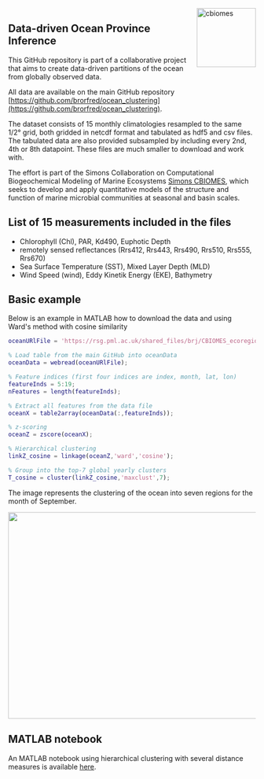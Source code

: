 <img src="https://i.imgur.com/39RTmsl.png" alt="cbiomes" height="120" align="right"/>

## Data-driven Ocean Province Inference

This GitHub repository is part of a collaborative project that aims to create data-driven partitions 
of the ocean from globally observed data. 

All data are available on the main GitHub repository [https://github.com/brorfred/ocean_clustering](https://github.com/brorfred/ocean_clustering).

The dataset consists of 15 monthly climatologies resampled to the same 1/2° grid, both gridded in netcdf format and 
tabulated as hdf5 and csv files. The tabulated data are also provided subsampled by including every 2nd, 4th or 8th datapoint. These files are much smaller to download and work with.

The effort is part of the Simons Collaboration on Computational Biogeochemical Modeling of Marine Ecosystems 
[Simons CBIOMES](https://www.cbiomes.org), which seeks to develop and apply quantitative models of the structure 
and function of marine microbial communities at seasonal and basin scales.

## List of 15 measurements included in the files

- Chlorophyll (Chl), PAR, Kd490, Euphotic Depth
- remotely sensed reflectances (Rrs412, Rrs443, Rrs490, Rrs510, Rrs555, Rrs670)
- Sea Surface Temperature (SST), Mixed Layer Depth (MLD)
- Wind Speed (wind), Eddy Kinetik Energy (EKE), Bathymetry

## Basic example
Below is an example in MATLAB how to download the data and using Ward's method with cosine similarity 

```Matlab
oceanURlFile = 'https://rsg.pml.ac.uk/shared_files/brj/CBIOMES_ecoregions/ver_0_2/tabulated_geospatial_montly_clim_045_090_ver_0_2.csv';

% Load table from the main GitHub into oceanData 
oceanData = webread(oceanURlFile);

% Feature indices (first four indices are index, month, lat, lon)
featureInds = 5:19;
nFeatures = length(featureInds);

% Extract all features from the data file
oceanX = table2array(oceanData(:,featureInds));

% z-scoring
oceanZ = zscore(oceanX);

% Hierarchical clustering 
linkZ_cosine = linkage(oceanZ,'ward','cosine');

% Group into the top-7 global yearly clusters
T_cosine = cluster(linkZ_cosine,'maxclust',7);
```
The image represents the clustering of the ocean into seven regions for the month of September.

<p align="center">
  <img width="560" height="420" src="https://github.com/muellsen/OceanProvinces/blob/master/html/processOceanData_70.png">
</p>

## MATLAB notebook 

An MATLAB notebook using hierarchical clustering with several distance measures is available [here](http://htmlpreview.github.io/?https://github.com/muellsen/OceanProvinces/blob/master/html/processOceanData.html).
